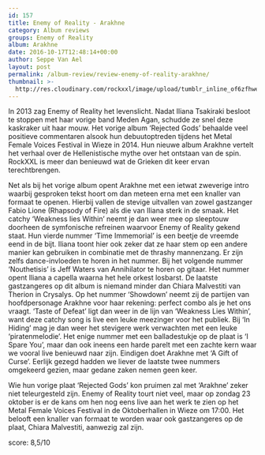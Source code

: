 ```yaml
---
id: 157
title: Enemy of Reality - Arakhne
category: Album reviews
groups: Enemy of Reality
album: Arakhne
date: 2016-10-17T12:48:14+00:00
author: Seppe Van Ael
layout: post
permalink: /album-review/review-enemy-of-reality-arakhne/
thumbnail: >-
  http://res.cloudinary.com/rockxxl/image/upload/tumblr_inline_of6zfhwett1uncqs0_1280.jpg
---
```

In 2013 zag Enemy of Reality het levenslicht. Nadat Iliana Tsakiraki besloot te stoppen met haar vorige band Meden Agan, schudde ze snel deze kaskraker uit haar mouw. Het vorige album ‘Rejected Gods’ behaalde veel positieve commentaren alsook hun debuutoptreden tijdens het Metal Female Voices Festival in Wieze in 2014. Hun nieuwe album Arakhne vertelt het verhaal over de Hellenistische mythe over het ontstaan van de spin. RockXXL is meer dan benieuwd wat de Grieken dit keer ervan terechtbrengen.

Net als bij het vorige album opent Arakhne met een ietwat zweverige intro waarbij gesproken tekst hoort om dan meteen erna met een knaller van formaat te openen. Hierbij vallen de stevige uitvallen van zowel gastzanger Fabio Lione (Rhapsody of Fire) als die van Iliana sterk in de smaak. Het catchy ‘Weakness lies Within’ neemt je dan weer mee op sleeptouw doorheen de symfonische refreinen waarvoor Enemy of Reality gekend staat. Hun vierde nummer ‘Time Immemorial’ is een beetje de vreemde eend in de bijt. Iliana toont hier ook zeker dat ze haar stem op een andere manier kan gebruiken in combinatie met de thrashy mannenzang. Er zijn zelfs dance-invloeden te horen in het nummer. Bij het volgende nummer ‘Nouthetisis’ is Jeff Waters van Annihilator te horen op gitaar. Het nummer opent Iliana a capella waarna het hele orkest losbarst. De laatste gastzangeres op dit album is niemand minder dan Chiara Malvestiti van Therion in Crysalys. Op het nummer ‘Showdown’ neemt zij de partijen van hoofdpersonage Arakhne voor haar rekening: perfect combo als je het ons vraagt. ‘Taste of Defeat’ ligt dan weer in de lijn van ‘Weakness Lies Within’, want deze catchy song is live een leuke meezinger voor het publiek. Bij ‘In Hiding’ mag je dan weer het stevigere werk verwachten met een leuke ‘piratenmelodie’. Het enige nummer met een balladestukje op de plaat is ‘I Spare You’, maar dan ook ineens een harde parelt met een zachte kern waar we vooral live benieuwd naar zijn. Eindigen doet Arakhne met ‘A Gift of Curse’. Eerlijk gezegd hadden we liever de laatste twee nummers omgekeerd gezien, maar gedane zaken nemen geen keer.

Wie hun vorige plaat ‘Rejected Gods’ kon pruimen zal met ‘Arakhne’ zeker niet teleurgesteld zijn. Enemy of Reality tourt niet veel, maar op zondag 23 oktober is er de kans om hen nog eens live aan het werk te zien op het Metal Female Voices Festival in de Oktoberhallen in Wieze om 17:00. Het belooft een knaller van formaat te worden waar ook gastzangeres op de plaat, Chiara Malvestiti, aanwezig zal zijn.

score: 8,5/10